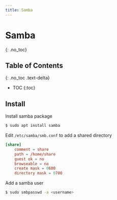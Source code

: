 ```yaml
---
title: Samba
---
```


# Samba
{: .no_toc}

## Table of Contents
{: .no_toc .text-delta}

* TOC
{:toc}

## Install

Install samba package
```sh
$ sudo apt install samba
```

Edit `/etc/samba/smb.conf` to add a shared directory
```conf
[share]
    comment = share
    path = /home/share
    guest ok = no
    browseable = no
    create mask = 0600
    directory mask = 0700
```

Add a samba user
```sh
$ sudo smbpasswd -a <username>
```
